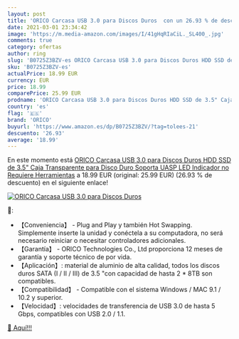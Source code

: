 ```yaml
---
layout: post
title: 'ORICO Carcasa USB 3.0 para Discos Duros  con un 26.93 % de descuento'
date: 2021-03-01 23:34:42
image: 'https://m.media-amazon.com/images/I/41gHqRIaCiL._SL400_.jpg'
comments: true
category: ofertas
author: ring
slug: 'B0725Z3BZV-es ORICO Carcasa USB 3.0 para Discos Duros HDD SSD de 3.5"...'
sku: 'B0725Z3BZV-es'
actualPrice: 18.99 EUR
currency: EUR
price: 18.99
comparePrice: 25.99 EUR
prodname: 'ORICO Carcasa USB 3.0 para Discos Duros HDD SSD de 3.5" Caja Transparente para Disco Duro  Soporta UASP   LED Indicador  no Requiere Herramientas'
country: 'es'
flag: '🇪🇸'
brand: 'ORICO'
buyurl: 'https://www.amazon.es/dp/B0725Z3BZV/?tag=tolees-21'
descuento: '26.93'
average: '18.99'
---
```


En este momento está [ORICO Carcasa USB 3.0 para Discos Duros HDD SSD de 3.5" Caja Transparente para Disco Duro  Soporta UASP   LED Indicador  no Requiere Herramientas](https://www.amazon.es/dp/B0725Z3BZV/?tag=tolees-21) a 18.99 EUR (original: 25.99 EUR) (26.93 %  de descuento) en el siguiente enlace!

[![ORICO Carcasa USB 3.0 para Discos Duros ](https://m.media-amazon.com/images/I/41gHqRIaCiL._SL400_.jpg)](https://www.amazon.es/dp/B0725Z3BZV/?tag=tolees-21)

🔎:

- 【Conveniencia】 - Plug and Play y también Hot Swapping. Simplemente inserte la unidad y conéctela a su computadora, no será necesario reiniciar o necesitar controladores adicionales.
- 【Garantía】 - ORICO Technologies Co., Ltd proporciona 12 meses de garantía y soporte técnico de por vida.
- 【Aplicación】: material de aluminio de alta calidad, todos los discos duros SATA (I / II / III) de 3.5 "con capacidad de hasta 2 * 8TB son compatibles.
- 【Compatibilidad】 - Compatible con el sistema Windows / MAC 9.1 / 10.2 y superior.
- 【Velocidad】: velocidades de transferencia de USB 3.0 de hasta 5 Gbps, compatibles con USB 2.0 / 1.1.

[🛒 Aquí!!!](https://www.amazon.es/dp/B0725Z3BZV/?tag=tolees-21)
